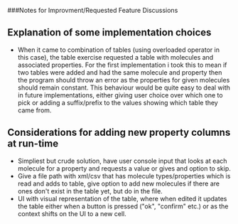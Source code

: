 ###Notes for Improvment/Requested Feature Discussions

## Explanation of some implementation choices
 - When it came to combination of tables (using overloaded operator in this case), the table exercise requested a table with molecules and associated properties. 
 For the first implementation i took this to mean if two tables were added and had the same molecule and property then the program should throw an error as the properties for given molecules should remain constant. 
 This behaviour would be quite easy to deal with in future implementations, either giving user choice over which one to pick or adding a suffix/prefix to the values showing which table they came from.


## Considerations for adding new property columns at run-time

 - Simpliest but crude solution, have user console input that looks at each molecule for a property and requests a value or gives and option to skip.
 - Give a file path with xml/csv that has molecule types/properties which is read and adds to table, give option to add new molecules if there are ones don't exist in the table yet, but do in the file.
 - UI with visual representation of the table, where when edited it updates the table either when a button is pressed ("ok", "confirm" etc.) or as the context shifts on the UI to a new cell.
